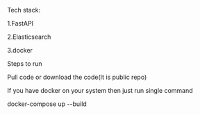 Tech stack:

1.FastAPI

2.Elasticsearch

3.docker

Steps to run

Pull code or download the code(It is public repo)

If you have docker on your system then just run single command

docker-compose up --build